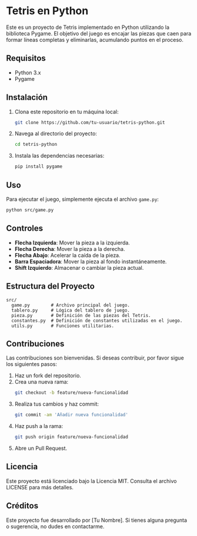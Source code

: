 # Tetris en Python

Este es un proyecto de Tetris implementado en Python utilizando la biblioteca Pygame. El objetivo del juego es encajar las piezas que caen para formar líneas completas y eliminarlas, acumulando puntos en el proceso.

## Requisitos

- Python 3.x
- Pygame

## Instalación

1. Clona este repositorio en tu máquina local:

    ```bash
    git clone https://github.com/tu-usuario/tetris-python.git
    ```

2. Navega al directorio del proyecto:

    ```bash
    cd tetris-python
    ```

3. Instala las dependencias necesarias:

    ```bash
    pip install pygame
    ```

## Uso

Para ejecutar el juego, simplemente ejecuta el archivo `game.py`:

```bash
python src/game.py
```

## Controles

- **Flecha Izquierda**: Mover la pieza a la izquierda.
- **Flecha Derecha**: Mover la pieza a la derecha.
- **Flecha Abajo**: Acelerar la caída de la pieza.
- **Barra Espaciadora**: Mover la pieza al fondo instantáneamente.
- **Shift Izquierdo**: Almacenar o cambiar la pieza actual.

## Estructura del Proyecto

```
src/
  game.py        # Archivo principal del juego.
  tablero.py     # Lógica del tablero de juego.
  pieza.py       # Definición de las piezas del Tetris.
  constantes.py  # Definición de constantes utilizadas en el juego.
  utils.py       # Funciones utilitarias.
```

## Contribuciones

Las contribuciones son bienvenidas. Si deseas contribuir, por favor sigue los siguientes pasos:

1. Haz un fork del repositorio.
2. Crea una nueva rama:
    ```bash
    git checkout -b feature/nueva-funcionalidad
    ```
3. Realiza tus cambios y haz commit:
    ```bash
    git commit -am 'Añadir nueva funcionalidad'
    ```
4. Haz push a la rama:
    ```bash
    git push origin feature/nueva-funcionalidad
    ```
5. Abre un Pull Request.

## Licencia

Este proyecto está licenciado bajo la Licencia MIT. Consulta el archivo LICENSE para más detalles.

## Créditos

Este proyecto fue desarrollado por [Tu Nombre]. Si tienes alguna pregunta o sugerencia, no dudes en contactarme.

